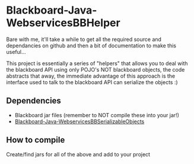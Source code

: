 Blackboard-Java-WebservicesBBHelper
===================================

Bare with me, it'll take a while to get all the required source and dependancies on github and then a bit of documentation to make this useful...

This project is essentially a series of "helpers" that allows you to deal with the blackboard API using only POJO's NOT blackboard objects, the code abstracts that away, the immediate advantage of this approach is the interface used to talk to the blackboard API can serialize the objects :)

Dependencies
------------

* Blackboard jar files (remember to NOT compile these into your jar!)
* [Blackboard-Java-WebservicesBBSerializableObjects](https://github.com/andmar8/Blackboard-Java-WebservicesBBSerializableObjects)

How to compile
--------------

Create/find jars for all of the above and add to your project
